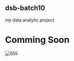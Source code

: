 ## dsb-batch10
my data analytic project


# Comming Soon

![555](https://encrypted-tbn0.gstatic.com/images?q=tbn:ANd9GcSdqOObTsP5ChCRzzMmOY3OwuoNUvgJsIQe5Q&s)
